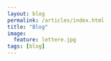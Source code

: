 ```yaml
---
layout: blog
permalink: /articles/index.html
title: "Blog"
image:
  feature: lettere.jpg
tags: [blog]
---
```

